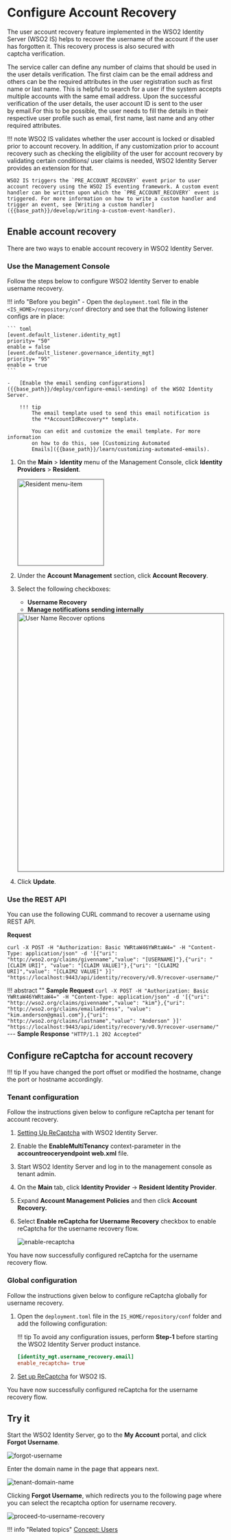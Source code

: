 # Configure Account Recovery

The user account recovery feature implemented in the WSO2 Identity
Server (WSO2 IS) helps to recover the username of the account if the user has
forgotten it. This recovery process is also secured with
captcha verification.

The service caller can define any number of claims that should be used
in the user details verification. The first claim can be the email
address and others can be the required attributes in the user
registration such as first name or last name. This is helpful to search
for a user if the system accepts multiple accounts with the same email
address. Upon the successful verification of the user details, the user
account ID is sent to the user by email.For this to be possible, the
user needs to fill the details in their respective user profile such as
email, first name, last name and any other required attributes.

!!! note
	WSO2 IS validates whether the user account is locked or disabled prior to account recovery. In addition, if any customization prior to account recovery such as checking the eligibility of the user for account recovery by validating certain conditions/ user claims is needed, WSO2 Identity Server provides an extension for that.

	WSO2 IS triggers the `PRE_ACCOUNT_RECOVERY` event prior to user account recovery using the WSO2 IS eventing framework. A custom event handler can be written upon which the `PRE_ACCOUNT_RECOVERY` event is triggered. For more information on how to write a custom handler and trigger an event, see [Writing a custom handler]({{base_path}}/develop/writing-a-custom-event-handler).

## Enable account recovery

There are two ways to enable account recovery in WSO2 Identity Server.

### Use the Management Console

Follow the steps below to configure WSO2 Identity Server to enable username recovery.

!!! info "Before you begin"
    -   Open the `deployment.toml` file in the `<IS_HOME>/repository/conf` directory and see that the following listener configs are in place:

    ``` toml
    [event.default_listener.identity_mgt]
    priority= "50"
    enable = false
    [event.default_listener.governance_identity_mgt]
    priority= "95"
    enable = true
    ```

    -   [Enable the email sending configurations]({{base_path}}/deploy/configure-email-sending) of the WSO2 Identity Server.

        !!! tip
            The email template used to send this email notification is
            the **AccountIdRecovery** template.
        
            You can edit and customize the email template. For more information
            on how to do this, see [Customizing Automated
            Emails]({{base_path}}/learn/customizing-automated-emails).

1.	On the **Main** > **Identity** menu of the Management Console, click **Identity Providers** > **Resident**.

	<img src="{{base_path}}/assets/img/fragments/resident-menu-item.png" alt="Resident menu-item" width="200" style="border:1px solid grey">  

2.	Under the **Account Management** section, click **Account Recovery**.	

3.	Select the following checkboxes:
	-	**Username Recovery**
	-	**Manage notifications sending internally**

	<img src="{{base_path}}/assets/img/fragments/user-name-recovery-options.png" alt="User Name Recover options" width="600" style="border:1px solid grey">  	

4.	Click **Update**. 

### Use the REST API

You can use the following CURL command to recover a username using REST API.

**Request**

```curl
curl -X POST -H "Authorization: Basic YWRtaW46YWRtaW4=" -H "Content-Type: application/json" -d '[{"uri": "http://wso2.org/claims/givenname","value": "[USERNAME]"},{"uri": "[CLAIM URI]", "value": "[CLAIM VALUE]"},{"uri": "[CLAIM2 URI]","value": "[CLAIM2 VALUE]" }]' "https://localhost:9443/api/identity/recovery/v0.9/recover-username/"
```

!!! abstract ""
    **Sample Request**
    ```curl -X POST -H "Authorization: Basic YWRtaW46YWRtaW4=" -H "Content-Type: application/json" -d '[{"uri": "http://wso2.org/claims/givenname","value": "kim"},{"uri": "http://wso2.org/claims/emailaddress", "value": "kim.anderson@gmail.com"},{"uri": "http://wso2.org/claims/lastname","value": "Anderson" }]' "https://localhost:9443/api/identity/recovery/v0.9/recover-username/"```
    ---
    **Sample Response**
    ```"HTTP/1.1 202 Accepted"```

## Configure reCaptcha for account recovery

!!! tip
    If you have changed the port offset or modified the hostname, change the port or hostname accordingly.

### Tenant configuration

Follow the instructions given below to configure reCaptcha per tenant for account recovery. 

1. [Setting Up ReCaptcha]({{base_path}}/guides/identity-lifecycles/configure-recaptcha-for-self-registration) with WSO2 Identity Server.
2. Enable the **EnableMultiTenancy** context-parameter in the **accountreoceryendpoint web.xml** file.
3. Start WSO2 Identity Server and log in to the management console as tenant admin.
4. On the **Main** tab, click **Identity Provider** → **Resident Identity Provider**.
5. Expand **Account Management Policies** and then click **Account Recovery.**
6. Select **Enable reCaptcha for Username Recovery** checkbox to enable reCaptcha for the username recovery flow.

    ![enable-recaptcha]({{base_path}}/assets/img/using-wso2-identity-server/enable-recaptcha.png)

You have now successfully configured reCaptcha for the username recovery flow.

### Global configuration

Follow the instructions given below to configure reCaptcha globally for username recovery.  

1. Open the `deployment.toml` file in the `IS_HOME/repository/conf` folder and add the following configuration:

    !!! tip
        To avoid any configuration issues, perform **Step-1** before starting the WSO2 Identity Server product instance.

    ``` toml
    [identity_mgt.username_recovery.email] 
    enable_recaptcha= true
    ```

2. [Set up ReCaptcha]({{base_path}}/guides/identity-lifecycles/configure-recaptcha-for-self-registration) for WSO2 IS.

You have now successfully configured reCaptcha for the username recovery flow.

## Try it

Start the WSO2 Identity Server, go to the **My Account** portal, and click **Forgot Username**.

![forgot-username]({{base_path}}/assets/img/using-wso2-identity-server/register-now-option.png)

Enter the domain name in the page that appears next.

![tenant-domain-name]({{base_path}}/assets/img/using-wso2-identity-server/tenant-domain-name.png)

Clicking **Forgot Username**, which redirects you to the following page where you can select the recaptcha option for username
recovery.

![proceed-to-username-recovery]({{base_path}}/assets/img/using-wso2-identity-server/recaptcha-for-username-recovery.png)

!!! info "Related topics"
    [Concept: Users]({{base_path}}/references/concepts/user-management/users/)


